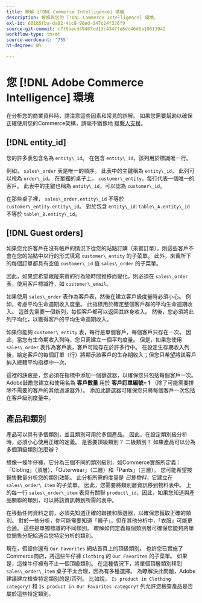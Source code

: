 ```yaml
---
title: 瞭解 [!DNL Commerce Intelligence] 環境
description: 瞭解與您的 [!DNL Commerce Intelligence] 環境。
exl-id: 601b5fba-da02-4cc8-96ed-147c24f326f9
source-git-commit: c7f6bacd49487cd13c4347fe6dd46d6a10613942
workflow-type: tm+mt
source-wordcount: '755'
ht-degree: 0%

---
```


# 您 [!DNL Adobe Commerce Intelligence] 環境

在分析您的商業資料時，請注意這些因素和常見的誤解。 如果您需要幫助以確保正確使用您的Commerce架構，請毫不猶豫地 [聯繫人支援](https://experienceleague.adobe.com/docs/commerce-knowledge-base/kb/troubleshooting/miscellaneous/mbi-service-policies.html)。

## [!DNL entity\_id]

您的許多表包含名為 `entity\_id`。 在包含 `entity\_id`，該列用於標識唯一行。

例如， `sales\_order` 表是唯一的順序。 此表中的主鍵稱為 `entity\_id`。 此列可以視為 `order\_id`。 在單獨的桌子上， `customer\_entity`，每行代表一個唯一的客戶。 此表中的主鍵也稱為 `entity\_id`，可以認為 `customer\_id`。

在那些桌子裡， `sales\_order.entity\_id` 不等於 `customer\_entity.entity\_id`。 對於包含 `entity\_id`: `table\_A.entity\_id` 不等於 `table\_B.entity\_id`。

## [!DNL Guest orders]

如果您允許客戶在沒有帳戶的情況下從您的站點訂購（來賓訂單），則這些客戶不會在您的站點中以行的形式填寫 `customer\_entity` 的子菜單。 此外，來賓所下的每個訂單都具有空值 `customer\_id` 值 `sales\_order` 的子菜單。

因此，如果您希望跟蹤來賓的行為隨時間推移而變化，則必須在 `sales\_order` 表，使用客戶標識符，如 `customer\_email`。

如果使用 `sales\_order` 表作為客戶表，然後在建立客戶級度量時必須小心。 例如，考慮平均生命週期收入度量。 此指標用於確定整個客戶群的平均生命週期收入。 這首先需要一個新列，每個客戶都可以返回其終身收入。 然後，您必須將此列平均化，以獲得客戶的平均生命週期收入。

如果你能夠 `customer\_entity` 表，每行是單個客戶，每個客戶只存在一次。 因此，當您有生命期收入列時，您只需建立一個平均度量。 但是，如果您使用 `sales\_order` 表作為客戶表，客戶可能存在於許多行中。 在設定生存期收入列後，給定客戶的每個訂單（行）將顯示該客戶的生存期收入；但您只希望將該客戶納入總體平均指標中一次。

這裡的訣竅是，您必須在指標中添加一個篩選器，以確保您只包括每個客戶一次。 Adobe鼓勵您建立和使用名為 **客戶數量** 用於 **客戶訂單編號= 1** （除了可能需要排除不需要的客戶的其他過濾器外）。 添加此篩選器可確保您只將每個客戶一次包括在客戶級別度量中。

## 產品和類別

產品可以具有多個類別，並且類別可用於多個產品。 因此，在設定類別級分析時，必須小心使用正確的定義。 是否要頂級類別？ 二級類別？ 如果產品可以分為多個頂級類別怎麼辦？

想像一條牛仔褲，它分為三個不同的類別級別，如Commerce實施所定義：「Cloting」（頂層）、「Outerwear」（二層）和「Pants」（三層）。 您可能希望按銷售數量分析您的類別效能。 此分析所需的度量是 _已售物料_，它建立在 `sales\_order\_item` 的子菜單。 因此，您需要將類別層資訊移到物料表中。 上的每一行 `sales\_order\_item` 表具有關聯 `product\_id`，因此，如果您知道與產品關聯的類別，可以將該資訊轉到所需的表中。

在移動任何資料之前，必須先知道正確的聯接和篩選器，以確保您獲取正確的類別。 對於一些分析，你可能需要知道「褲子」，但在其他分析中，「衣服」可能更合適。 這些是單獨標識的不同類別。 瞭解如何定義每個類別層可確保您能夠將單位銷售分配給適合您特定分析的類別。

現在，假設你還有 `Our Favorites` 網站首頁上的頂級類別。 也許您已實施了Commerce商店，將這些牛仔褲 `Clothing` 的 `Our Favorites` 的子菜單。 如果是，這條牛仔褲有不止一個頂級類別。 在這種情況下，將單個頂層類別移到 `sales\_order\_item` 桌子不太合理，因為有多種選擇。 為瞭解決此問題，Adobe建議建立檢查特定類別的是/否列。 比如說， `Is product in Clothing category?` 和 `Is product in Our Favorites category?` 列允許您檢查產品是否屬於這些特定類別。
